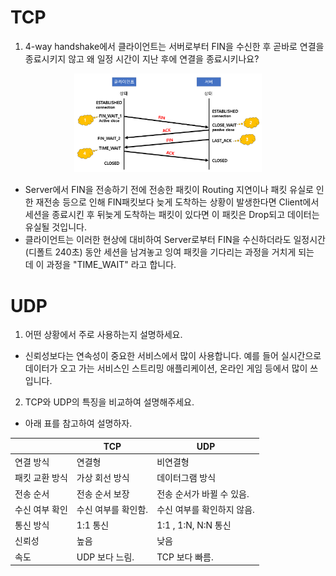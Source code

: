 

# TCP



1. 4-way handshake에서 클라이언트는 서버로부터 FIN을 수신한 후 곧바로 연결을 종료시키지 않고 왜 일정 시간이 지난 후에 연결을 종료시키나요?

<p style="text-align:center"><img src="../img/4_way_handshake.png" width="300"></p>

- Server에서 FIN을 전송하기 전에 전송한 패킷이 Routing 지연이나 패킷 유실로 인한 재전송 등으로 인해 FIN패킷보다 늦게 도착하는 상황이 발생한다면 Client에서 세션을 종료시킨 후 뒤늦게 도착하는 패킷이 있다면 이 패킷은 Drop되고 데이터는 유실될 것입니다.
- 클라이언트는 이러한 현상에 대비하여 Server로부터 FIN을 수신하더라도 일정시간(디폴트 240초) 동안 세션을 남겨놓고 잉여 패킷을 기다리는 과정을 거치게 되는데 이 과정을 "TIME_WAIT" 라고 합니다.

# UDP

1. 어떤 상황에서 주로 사용하는지 설명하세요.
- 신뢰성보다는 연속성이 중요한 서비스에서 많이 사용합니다. 예를 들어 실시간으로 데이터가 오고 가는 서비스인 스트리밍 애플리케이션, 온라인 게임 등에서 많이 쓰입니다.

2. TCP와 UDP의 특징을 비교하여 설명해주세요.

- 아래 표를 참고하여 설명하자.

|  | TCP | UDP |
| --- | --- | --- |
| 연결 방식 | 연결형 | 비연결형 |
| 패킷 교환 방식 | 가상 회선 방식 | 데이터그램 방식 |
| 전송 순서 | 전송 순서 보장 | 전송 순서가 바뀔 수 있음. |
| 수신 여부 확인 | 수신 여부를 확인함. | 수신 여부를 확인하지 않음.|
| 통신 방식 | 1:1 통신 | 1:1 , 1:N, N:N 통신 |
| 신뢰성 | 높음 | 낮음 |
| 속도 | UDP 보다 느림. | TCP 보다 빠름.|

